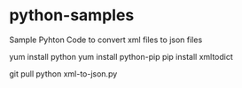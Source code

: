 # python-samples
Sample Pyhton Code to convert xml files to json files

yum install python
yum install python-pip
pip install xmltodict

git pull
python xml-to-json.py
